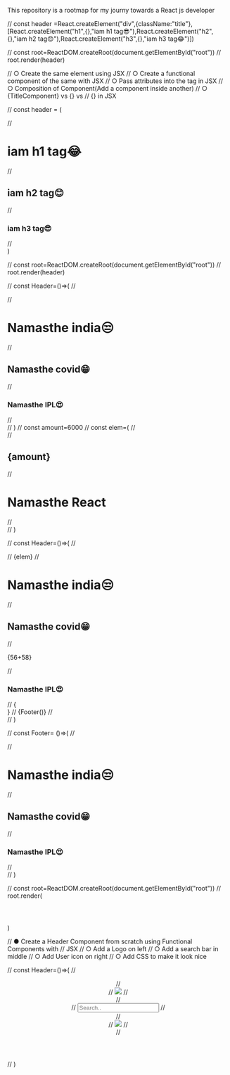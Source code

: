 This repository is a rootmap for my journy towards a React js developer


// const header =React.createElement("div",{className:"title"},[React.createElement("h1",{},"iam h1 tag😎"),React.createElement("h2",{},"iam h2 tag😊"),React.createElement("h3",{},"iam h3 tag😂")])

// const root=ReactDOM.createRoot(document.getElementById("root"))
// root.render(header)

// ○ Create the same element using JSX
// ○ Create a functional component of the same with JSX
// ○ Pass attributes into the tag in JSX
// ○ Composition of Component(Add a component inside another)
// ○ {TitleComponent} vs {<TitleComponent/>} vs
// {<TitleComponent></TitleComponent>} in JSX

// const header = (<div className="title">
//     <h1>iam h1 tag😂</h1>
//     <h2>iam h2 tag😊</h2>
//     <h3>iam h3 tag😎</h3>
// </div>)

// const root=ReactDOM.createRoot(document.getElementById("root"))
// root.render(header)

// const Header=()=>(
//     <div className="title">
//         <h1>Namasthe india😒</h1>
//         <h2>Namasthe covid😁</h2>
//         <h3>Namasthe IPL😍</h3>
//     </div>
// )
// const amount=6000
// const elem=(
//     <div id="container">
//          <h2>{amount}</h2>
//         <h1>Namasthe React</h1>
//     </div>
// )

// const Header=()=>(
//     <div className="title">
//         {elem}
//          <h1>Namasthe india😒</h1>
//          <h2>Namasthe covid😁</h2>
//           <p>{56+58}</p>
//          <h3>Namasthe IPL😍</h3>
//          {<Footer></Footer>}
//          {Footer()}
//    </div>
// )

// const Footer= ()=>(
//     <div className="title">
//      <h1>Namasthe india😒</h1>
//      <h2>Namasthe covid😁</h2>
//      <h3>Namasthe IPL😍</h3>
//     </div>
// )

// const root=ReactDOM.createRoot(document.getElementById("root"))
//  root.render(<Header></Header>)

// ● Create a Header Component from scratch using Functional Components with
// JSX
// ○ Add a Logo on left
// ○ Add a search bar in middle
// ○ Add User icon on right
// ○ Add CSS to make it look nice


// const Header=()=>(
//     <header className="header">
//         <div className="logo">
//             <img src="https://www.coreldraw.com/static/cdgs/landing_pages/seo/logo-design/02-audience.jpg"></img>
//         </div>
//         <div className="search">
//             <input type="text" placeholder="Search.."/>
//         </div>
//         <div className="user">
//             <img src="https://encrypted-tbn0.gstatic.com/images?q=tbn:ANd9GcSVhtFJc9v3hEBfhJiOhYMS_60ieEbiOjPJyxl8F2dIBw&s"></img>
//         </div>
//     </header>
// )

